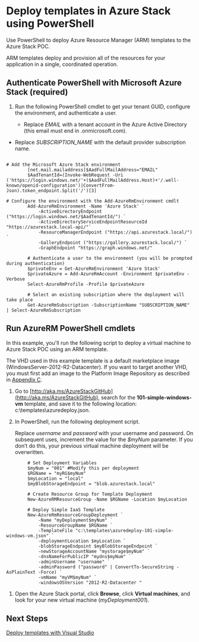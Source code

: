<properties
    pageTitle="Deploy templates with PowerShell in Azure Stack | Microsoft Azure"
    description="Learn how to deploy a virtual machine using a template and PowerShell."
    services="azure-stack"
    documentationCenter=""
    authors="ErikjeMS"
    manager="v-kiwhit"
    editor=""/>

<tags
    ms.service="azure-stack"
    ms.workload="na"
    ms.tgt_pltfrm="na"
    ms.devlang="na"
    ms.topic="article"
    ms.date="01/29/2016"
    ms.author="erikje"/>

# Deploy templates in Azure Stack using PowerShell
Use PowerShell to deploy Azure Resource Manager (ARM) templates to the Azure Stack POC.

ARM templates deploy and provision all of the resources for your application in a single, coordinated operation.

## Authenticate PowerShell with Microsoft Azure Stack (required)
1. Run the following PowerShell cmdlet to get your tenant GUID, configure the environment, and authenticate a user.

   * Replace *EMAIL* with a tenant account in the Azure Active Directory (this email must end in <directoryname>.onmicrosoft.com).

* Replace *SUBSCRIPTION_NAME* with the default provider subscription name.



```

# Add the Microsoft Azure Stack environment
        [net.mail.mailaddress]$AadFullMailAddress="EMAIL"
        $AadTenantId=(Invoke-WebRequest -Uri ('https://login.windows.net/'+($AadFullMailAddress.Host)+'/.well-known/openid-configuration')|ConvertFrom-Json).token_endpoint.Split('/')[3]

# Configure the environment with the Add-AzureRmEnvironment cmdlt
        Add-AzureRmEnvironment -Name 'Azure Stack' `
            -ActiveDirectoryEndpoint ("https://login.windows.net/$AadTenantId/") `
            -ActiveDirectoryServiceEndpointResourceId "https://azurestack.local-api/"`
            -ResourceManagerEndpoint ("https://api.azurestack.local/") `
            -GalleryEndpoint ("https://gallery.azurestack.local/") `
            -GraphEndpoint "https://graph.windows.net/"

        # Authenticate a user to the environment (you will be prompted during authentication)
        $privateEnv = Get-AzureRmEnvironment 'Azure Stack'
        $privateAzure = Add-AzureRmAccount -Environment $privateEnv -Verbose
        Select-AzureRmProfile -Profile $privateAzure

        # Select an existing subscription where the deployment will take place
        Get-AzureRmSubscription -SubscriptionName "SUBSCRIPTION_NAME"  | Select-AzureRmSubscription

```


## Run AzureRM PowerShell cmdlets
In this example, you'll run the following script to deploy a virtual machine to Azure Stack POC using an ARM template.

The VHD used in this example template is a default marketplace image (WindowsServer-2012-R2-Datacenter). If you want to target another VHD, you must first add an image to the Platform Image Repository as described in [Appendix C](#_Appendix_C:_Add.md).

1. Go to [http://aka.ms/AzureStackGitHub](http://aka.ms/AzureStackGitHub), search for the **101-simple-windows-vm** template, and save it to the following location: c:\\templates\\azuredeploy.json.

2. In PowerShell, run the following deployment script.

   Replace *username* and *password* with your username and password. On subsequent uses, increment the value for the *$myNum* parameter. If you don’t do this, your previous virtual machine deployment will be overwritten.


```
        # Set Deployment Variables
        $myNum = "001" #Modify this per deployment
        $RGName = "myRG$myNum"
        $myLocation = "local"
        $myBlobStorageEndpoint = "blob.azurestack.local"

        # Create Resource Group for Template Deployment
        New-AzureRMResourceGroup -Name $RGName -Location $myLocation

        # Deploy Simple IaaS Template
        New-AzureRmResourceGroupDeployment `
            -Name "myDeployment$myNum" `
            -ResourceGroupName $RGName `
            -TemplateFile "c:\templates\azuredeploy-101-simple-windows-vm.json" `
            -deploymentLocation $myLocation `
            -blobStorageEndpoint $myBlobStorageEndpoint `
            -newStorageAccountName "mystorage$myNum" `
            -dnsNameForPublicIP "mydns$myNum" `
            -adminUsername "username" `
            -adminPassword ("password" | ConvertTo-SecureString -AsPlainText -Force) `
            -vmName "myVM$myNum" `
            -windowsOSVersion "2012-R2-Datacenter "
```

1. Open the Azure Stack portal, click **Browse**, click **Virtual machines**, and look for your new virtual machine (*myDeployment001*).

## Next Steps
[Deploy templates with Visual Studio](azure-stack-deploy-template-visual-studio.md)

